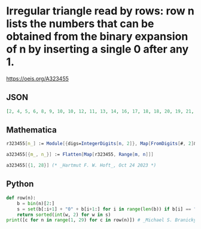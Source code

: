 # Irregular triangle read by rows: row n lists the numbers that can be obtained from the binary expansion of n by inserting a single 0 after any 1\.
https://oeis.org/A323455
## JSON
```JSON
[2, 4, 5, 6, 8, 9, 10, 10, 12, 11, 13, 14, 16, 17, 18, 18, 20, 19, 21, 22, 20, 24, 21, 25, 26, 22, 26, 28, 23, 27, 29, 30, 32, 33, 34, 34, 36, 35, 37, 38, 36, 40, 37, 41, 42, 38, 42, 44, 39, 43, 45, 46, 40, 48, 41, 49, 50, 42, 50, 52, 43, 51, 53, 54, 44, 52, 56]
```
## Mathematica
```Mathematica
r323455[n_] := Module[{digs=IntegerDigits[n, 2]}, Map[FromDigits[#, 2]&, Map[Insert[digs, 0, #+1]&, Flatten[Position[digs, 1]]]]] (* nth row *)
```
```Mathematica
a323455[{m_, n_}] := Flatten[Map[r323455, Range[m, n]]]
```
```Mathematica
a323455[{1, 28}] (* _Hartmut F. W. Hoft_, Oct 24 2023 *)
```
## Python
```Python
def row(n):
    b = bin(n)[2:]
    s = set(b[:i+1] + "0" + b[i+1:] for i in range(len(b)) if b[i] == "1")
    return sorted(int(w, 2) for w in s)
print([c for n in range(1, 29) for c in row(n)]) # _Michael S. Branicky_, Jul 24 2022
```
